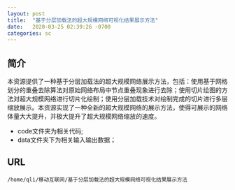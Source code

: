 ```yaml
---
layout: post
title:  "基于分层加载法的超大规模网络可视化结果展示方法"
date:   2020-03-25 02:39:26 -0700
categories: sc
---
```


## 简介
本资源提供了一种基于分层加载法的超大规模网络展示方法，包括：使用基于网格划分的重叠去除算法对原始网络布局中节点重叠现象进行去除；使用切片绘图的方法对超大规模网络进行切片化绘制；使用分层加载技术对绘制完成的切片进行多层缩放展示。本资源实现了一种全新的超大规模网络的展示方法，使得可展示的网络体量大大提升，并极大提升了超大规模网络缩放的速度。
 - code文件夹为相关代码;
 - data文件夹下为相关输入输出数据；

## URL
	/home/qli/移动互联网/基于分层加载法的超大规模网络可视化结果展示方法